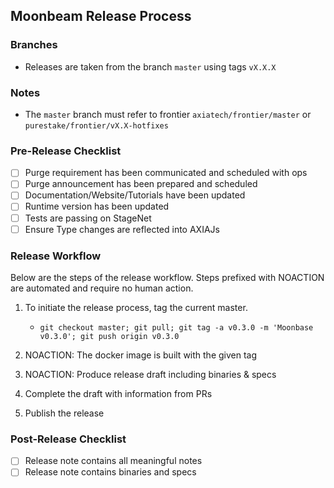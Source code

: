 ## Moonbeam Release Process

### Branches

- Releases are taken from the branch `master` using tags `vX.X.X`

### Notes

- The `master` branch must refer to frontier `axiatech/frontier/master` or
  `purestake/frontier/vX.X-hotfixes`

### Pre-Release Checklist

- [ ] Purge requirement has been communicated and scheduled with ops
- [ ] Purge announcement has been prepared and scheduled
- [ ] Documentation/Website/Tutorials have been updated
- [ ] Runtime version has been updated
- [ ] Tests are passing on StageNet
- [ ] Ensure Type changes are reflected into AXIAJs

### Release Workflow

Below are the steps of the release workflow. Steps prefixed with NOACTION are
automated and require no human action.

1. To initiate the release process, tag the current master.

   - `git checkout master; git pull; git tag -a v0.3.0 -m 'Moonbase v0.3.0'; git push origin v0.3.0`

2. NOACTION: The docker image is built with the given tag
3. NOACTION: Produce release draft including binaries & specs
4. Complete the draft with information from PRs
5. Publish the release

### Post-Release Checklist

- [ ] Release note contains all meaningful notes
- [ ] Release note contains binaries and specs
